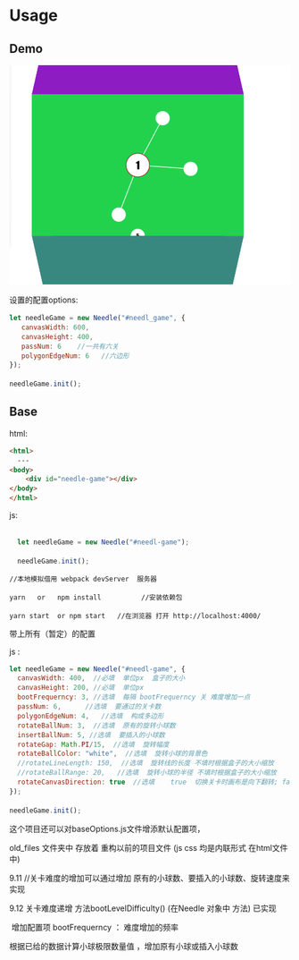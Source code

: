 # Usage

## Demo

![needle_game](/src/img/needle_game.png)

设置的配置options:

```javascript
let needleGame = new Needle("#needl_game", {
   canvasWidth: 600,
   canvasHeight: 400,
   passNum: 6    //一共有六关
   polygonEdgeNum: 6   //六边形
});

needleGame.init();
```

## Base

html:

~~~html
<html>
  ---
<body>
    <div id="needle-game"></div>
</body>
</html>
~~~



js:

~~~javascript

  let needleGame = new Needle("#needl-game");
  
  needleGame.init();
~~~



```node
//本地模拟借用 webpack devServer  服务器

yarn   or   npm install          //安装依赖包

yarn start  or npm start   //在浏览器 打开 http://localhost:4000/ 
```



带上所有（暂定）的配置

js :

~~~javascript
let needleGame = new Needle("#needl-game", {
  canvasWidth: 400,  //必填  单位px  盒子的大小
  canvasHeight: 200, //必填  单位px
  bootFrequerncy: 3, //选填  每隔 bootFrequerncy 关 难度增加一点
  passNum: 6,      //选填  要通过的关卡数
  polygonEdgeNum: 4,   //选填  构成多边形 
  rotateBallNum: 3,  //选填  原有的旋转小球数
  insertBallNum: 5, //选填  要插入的小球数
  rotateGap: Math.PI/15,  //选填  旋转幅度
  rotateBallColor: "white",  //选填  旋转小球的背景色
  //rotateLineLength: 150,  //选填  旋转线的长度 不填时根据盒子的大小缩放
  //rotateBallRange: 20,   //选填  旋转小球的半径 不填时根据盒子的大小缩放
  rotateCanvasDirection: true  //选填    true  切换关卡时画布是向下翻转; false  反之
});
  
needleGame.init();
~~~

这个项目还可以对baseOptions.js文件增添默认配置项，

old_files 文件夹中 存放着 重构以前的项目文件 (js css 均是内联形式 在html文件中)

9.11  //关卡难度的增加可以通过增加 原有的小球数、要插入的小球数、旋转速度来实现

9.12  关卡难度递增 方法bootLevelDifficulty() (在Needle 对象中 方法) 已实现

​    增加配置项 bootFrequerncy ： 难度增加的频率

根据已给的数据计算小球极限数量值  ，增加原有小球或插入小球数